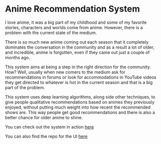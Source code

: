 # Anime Recommendation System

I love anime, it was a big part of my childhood and some of my favorite stories, characters and worlds come from anime. However, there is a problem with the current state of the medium. 

There is so much new anime coming out each season that it completely dominates the conversation in the community and as a result a lot of older, and incredible, anime is forgotten, even if they came out just a couple of months ago.

This system aims at being a step in the right direction for the community. How? Well, usually when new comers to the medium ask for recommendations in forums or look for accommodations in YouTube videos they get directed to whatever is hot in the current season and that is a big part of the problem. 

This system uses deep learning algorithms, along side other techniques, to give people qualitative recommendations based on animes they previously enjoyed, without putting much weight into how recent the recommended shows are. This way people get good recommendations and there is also a better chance for older anime to shine.

You can check out the system in action [here](http://3.131.210.47:5000/)

You can also find the repo for the UI [here](https://github.com/chriskok/AnimeRec)
